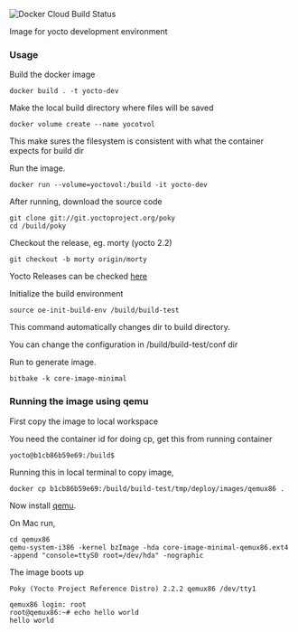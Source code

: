 ![Docker Cloud Build Status](https://img.shields.io/docker/cloud/build/leosartaj/build-yocto-dev)

Image for yocto development environment

### Usage

Build the docker image

```
docker build . -t yocto-dev
```

Make the local build directory where files will be saved

```
docker volume create --name yocotvol
```

This make sures the filesystem is consistent with
what the container expects for build dir

Run the image.

```
docker run --volume=yoctovol:/build -it yocto-dev
```

After running, download the source code

```
git clone git://git.yoctoproject.org/poky
cd /build/poky
```

Checkout the release, eg. morty (yocto 2.2)

```
git checkout -b morty origin/morty
```

Yocto Releases can be checked [here](https://wiki.yoctoproject.org/wiki/Releases)

Initialize the build environment

```
source oe-init-build-env /build/build-test
```

This command automatically changes dir to
build directory.

You can change the configuration in /build/build-test/conf dir

Run to generate image.

```
bitbake -k core-image-minimal
```

### Running the image using qemu

First copy the image to local workspace

You need the container id for doing cp, get this from running container

```
yocto@b1cb86b59e69:/build$
```

Running this in local terminal to copy image,

```
docker cp b1cb86b59e69:/build/build-test/tmp/deploy/images/qemux86 .
```

Now install [qemu](https://en.wikibooks.org/wiki/QEMU/Installing_QEMU).

On Mac run,

```
cd qemux86
qemu-system-i386 -kernel bzImage -hda core-image-minimal-qemux86.ext4 -append "console=ttyS0 root=/dev/hda" -nographic
```

The image boots up

```
Poky (Yocto Project Reference Distro) 2.2.2 qemux86 /dev/tty1

qemux86 login: root
root@qemux86:~# echo hello world
hello world
```
